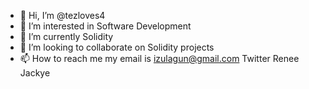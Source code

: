 - 👋 Hi, I’m @tezloves4
- 👀 I’m interested in Software Development
- 🌱 I’m currently Solidity
- 💞️ I’m looking to collaborate on Solidity projects
- 📫 How to reach me my email is izulagun@gmail.com  Twitter Renee Jackye

<!---
tezloves4/tezloves4 is a ✨ special ✨ repository because its `README.md` (this file) appears on your GitHub profile.
You can click the Preview link to take a look at your changes--->
